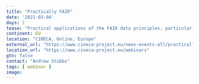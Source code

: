 ```yaml
---
title: "Practically FAIR"
date: '2021-03-04'
days: 1
tease: "Practical applications of the FAIR data principles, particularly in the context of clinical bioinformatics"
continent: EU
location: "CINECA, Online, Europe"
external_url: "https://www.cineca-project.eu/news-events-all/practically-fair"
location_url: "https://www.cineca-project.eu/webinars"
gtn: false
contact: "Andrew Stubbs"
tags: [ webinar ]
image: 
---
```

